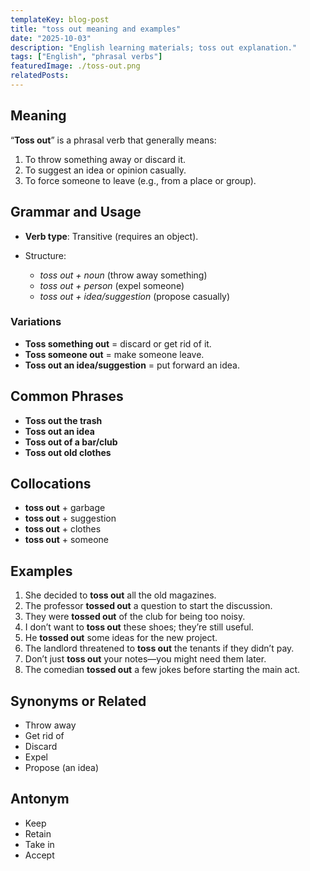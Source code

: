 ```yaml
---
templateKey: blog-post
title: "toss out meaning and examples"
date: "2025-10-03"
description: "English learning materials; toss out explanation."
tags: ["English", "phrasal verbs"]
featuredImage: ./toss-out.png
relatedPosts:
---
```


## Meaning

“**Toss out**” is a phrasal verb that generally means:

1. To throw something away or discard it.
2. To suggest an idea or opinion casually.
3. To force someone to leave (e.g., from a place or group).

## Grammar and Usage

- **Verb type**: Transitive (requires an object).
- Structure:

  - _toss out + noun_ (throw away something)
  - _toss out + person_ (expel someone)
  - _toss out + idea/suggestion_ (propose casually)

### Variations

- **Toss something out** = discard or get rid of it.
- **Toss someone out** = make someone leave.
- **Toss out an idea/suggestion** = put forward an idea.

## Common Phrases

- **Toss out the trash**
- **Toss out an idea**
- **Toss out of a bar/club**
- **Toss out old clothes**

## Collocations

- **toss out** + garbage
- **toss out** + suggestion
- **toss out** + clothes
- **toss out** + someone

## Examples

1. She decided to **toss out** all the old magazines.
2. The professor **tossed out** a question to start the discussion.
3. They were **tossed out** of the club for being too noisy.
4. I don’t want to **toss out** these shoes; they’re still useful.
5. He **tossed out** some ideas for the new project.
6. The landlord threatened to **toss out** the tenants if they didn’t pay.
7. Don’t just **toss out** your notes—you might need them later.
8. The comedian **tossed out** a few jokes before starting the main act.

## Synonyms or Related

- Throw away
- Get rid of
- Discard
- Expel
- Propose (an idea)

## Antonym

- Keep
- Retain
- Take in
- Accept
